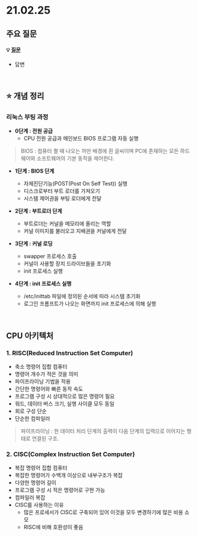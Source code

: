 # 21.02.25

## 주요 질문
#### 💡 [질문](#)
* 답변

<br/>

## ⭐ 개념 정리  
### 리눅스 부팅 과정
* **0단계 : 전원 공급**
    * CPU 전원 공급과 메인보드 BIOS 프로그램 자동 실행
> BIOS : 컴퓨터 켤 때 나오는 까만 배경에 흰 글씨이며 PC에 존재하는 모든 하드웨어와 소프트웨어의 기본 동작을 제어한다.

* **1단계 : BIOS 단계**  
    * 자체진단기능(POST(Post On Self Test)) 실행
    * 디스크로부터 부트 로더를 가져오기
    * 시스템 제어권을 부팅 로더에게 전달  

* **2단계 : 부트로더 단계**
    * 부트로더는 커널을 메모리에 올리는 역할
    * 커널 이미지를 불러오고 지배권을 커널에게 전달  

* **3단계 : 커널 로딩** 
    * swapper 프로세스 호출
    * 커널이 사용할 장치 드라이브들을 초기화  
    * init 프로세스 실행
* **4단계 : init 프로세스 실행**  
    * /etc/inittab 파일에 정의된 순서에 따라 시스템 초기화
    * 로그인 프롬프트가 나오는 화면까지 init 프로세스에 의해 실행  

<br/>


## CPU 아키텍처
### 1. RISC(Reduced Instruction Set Computer)
* 축소 명령어 집합 컴퓨터
* 명령어 개수가 적은 것을 의미
* 파이프라이닝 기법을 적용
* 간단한 명령어와 빠른 동작 속도
* 프로그램 구성 시 상대적으로 많은 명령어 필요
* 워드, 데이터 버스 크기, 실행 사이클 모두 동일
* 회로 구성 단순
* 단순한 컴파일러

>파이프라이닝 : 한 데이터 처리 단계의 출력이 다음 단계의 입력으로 이어지는 형태로 연결된 구조. 

### 2. CISC(Complex Instruction Set Computer)
* 복잡 명령어 집합 컴퓨터
* 복잡한 명령어가 수백개 이상으로 내부구조가 복잡
* 다양한 명령어 길이
* 프로그램 구성 시 적은 명령어로 구현 가능
* 컴파일러 복잡
* CISC를 사용하는 이유
    * 많은 프로세서가 CISC로 구축되어 있어 이것을 모두 변경하기에 많은 비용 소모
    * RISC에 비해 호환성이 좋음
